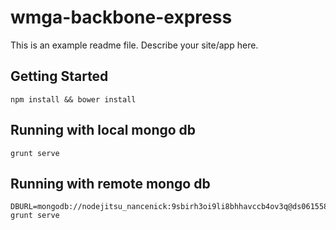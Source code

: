 # wmga-backbone-express

This is an example readme file.
Describe your site/app here.

## Getting Started

```
npm install && bower install
```

## Running with local mongo db
```
grunt serve
```

## Running with remote mongo db
```
DBURL=mongodb://nodejitsu_nancenick:9sbirh3oi9li8bhhavccb4ov3q@ds061558.mongolab.com:61558/nodejitsu_nancenick_nodejitsudb2721215477 grunt serve
```
